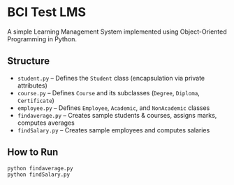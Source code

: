 # BCI Test LMS 

A simple Learning Management System implemented using Object-Oriented Programming in Python.

## Structure

- `student.py` – Defines the `Student` class (encapsulation via private attributes)
- `course.py` – Defines `Course` and its subclasses (`Degree`, `Diploma`, `Certificate`)
- `employee.py` – Defines `Employee`, `Academic`, and `NonAcademic` classes
- `findaverage.py` – Creates sample students & courses, assigns marks, computes averages
- `findSalary.py` – Creates sample employees and computes salaries

## How to Run

```bash
python findaverage.py
python findSalary.py
